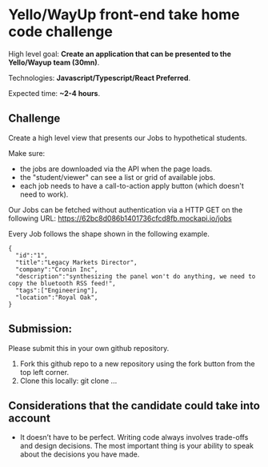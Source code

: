 # Yello/WayUp front-end take home code challenge

High level goal: **Create an application that can be presented to the Yello/Wayup team (30mn)**.

Technologies: **Javascript/Typescript/React Preferred**.

Expected time: **~2-4 hours**.

## Challenge

Create a high level view that presents our Jobs to hypothetical students.

Make sure:
- the jobs are downloaded via the API when the page loads.
- the "student/viewer" can see a list or grid of available jobs.
- each job needs to have a call-to-action apply button (which doesn't need to work).

Our Jobs can be fetched without authentication via a HTTP GET on the following URL:
https://62bc8d086b1401736cfcd8fb.mockapi.io/jobs

Every Job follows the shape shown in the following example.
```
{
  "id":"1",
  "title":"Legacy Markets Director",
  "company":"Cronin Inc",
  "description":"synthesizing the panel won't do anything, we need to copy the bluetooth RSS feed!",
  "tags":["Engineering"],
  "location":"Royal Oak",
}
```

## Submission:
Please submit this in your own github repository.
1. Fork this github repo to a new repository using the fork button from the top left corner.
2. Clone this locally: git clone ...

## Considerations that the candidate could take into account

- It doesn’t have to be perfect.  Writing code always involves trade-offs and design decisions. The most important thing is your ability to speak about the decisions you have made.

